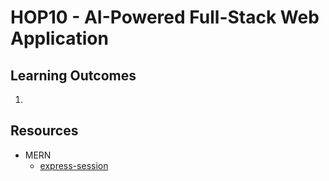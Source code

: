 # HOP10 - AI-Powered Full-Stack Web Application 
##  Learning Outcomes
1.	

## Resources
* MERN
  * [express-session](https://www.npmjs.com/package/express-session)
